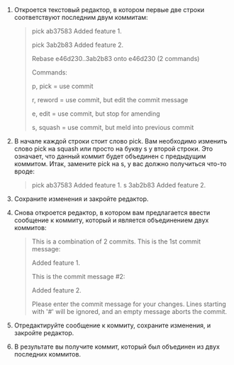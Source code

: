 ##
1. Откроется текстовый редактор, в котором первые две строки соответствуют последним двум коммитам:

    > pick ab37583 Added feature 1.
    >
    > pick 3ab2b83 Added feature 2.
    >
    > Rebase e46d230..3ab2b83 onto e46d230 (2 commands)
    >
    > Commands:
    >
    >
    > p, pick = use commit
    >
    > r, reword = use commit, but edit the commit message
    >
    > e, edit = use commit, but stop for amending
    >
    > s, squash = use commit, but meld into previous commit

2. В начале каждой строки стоит слово pick. Вам необходимо изменить слово pick на squash или просто на букву s у второй строки. Это означает, что данный коммит будет объединен с предыдущим коммитом. Итак, замените pick на s, у вас должно получиться что-то вроде:

    > pick ab37583 Added feature 1.
    > s 3ab2b83 Added feature 2.

3. Сохраните изменения и закройте редактор.
4. Снова откроется редактор, в котором вам предлагается ввести сообщение к коммиту, который и является объединением двух коммитов:

    >  This is a combination of 2 commits.
    >  This is the 1st commit message:
    > 
    > Added feature 1.
    > 
    >  This is the commit message #2:
    > 
    > Added feature 2.
    > 
    >  Please enter the commit message for your changes. Lines starting
    >  with '#' will be ignored, and an empty message aborts the commit.

5. Отредактируйте сообщение к коммиту, сохраните изменения, и закройте редактор.

6. В результате вы получите коммит, который был объединен из двух последних коммитов.